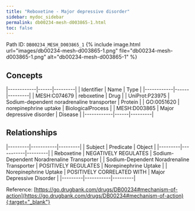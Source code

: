 ```yaml
---
title: "Reboxetine - Major depressive disorder"
sidebar: mydoc_sidebar
permalink: db00234-mesh-d003865-1.html
toc: false 
---
```



Path ID: `DB00234_MESH_D003865_1`
{% include image.html url="images/db00234-mesh-d003865-1.png" file="db00234-mesh-d003865-1.png" alt="db00234-mesh-d003865-1" %}

## Concepts

|------------|------|---------|
| Identifier | Name | Type    |
|------------|------|---------|
| MESH:C074679 | reboxetine | Drug |
| UniProt:P23975 | Sodium-dependent noradrenaline transporter | Protein |
| GO:0051620 | norepinephrine uptake | BiologicalProcess |
| MESH:D003865 | Major depressive disorder | Disease |
|------------|------|---------|

## Relationships

|---------|-----------|---------|
| Subject | Predicate | Object  |
|---------|-----------|---------|
| Reboxetine | NEGATIVELY REGULATES | Sodium-Dependent Noradrenaline Transporter |
| Sodium-Dependent Noradrenaline Transporter | POSITIVELY REGULATES | Norepinephrine Uptake |
| Norepinephrine Uptake | POSITIVELY CORRELATED WITH | Major Depressive Disorder |
|---------|-----------|---------|

Reference: [https://go.drugbank.com/drugs/DB00234#mechanism-of-action](https://go.drugbank.com/drugs/DB00234#mechanism-of-action){:target="_blank"}